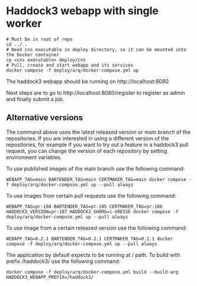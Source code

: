 # Haddock3 webapp with single worker

```shell
# Must be in root of repo
cd ../..
# Need cns executable in deploy directory, so it can be mounted into the Docker container
cp <cns executable> deploy/cns
# Pull, create and start webapp and its services
docker compose -f deploy/arq/docker-compose.yml up
```

The haddock3 webapp should be running on http://localhost:8080

Next steps are to go to http://localhost:8080/register to register as admin and finally submit a job.

## Alternative versions

The command above uses the latest released version or main branch of the repositories.
If you are interested in using a different version of the repositories, 
for example if you want to try out a feature in a haddock3 pull request, 
you can change the version of each repository by setting environment variables.

To use published images of the main branch use the following command:

```shell
WEBAPP_TAG=main BARTENDER_TAG=main CERTMAKER_TAG=main docker compose -f deploy/arq/docker-compose.yml up --pull always
```

To use images from certain pull requests use the following command:

```shell 
WEBAPP_TAG=pr-104 BARTENDER_TAG=pr-105 CERTMAKER_TAG=pr-106 HADDOCK3_VERSION=pr-107 HADDOCK3_GHORG=i-VRESSE docker compose -f deploy/arq/docker-compose.yml up --pull always
```

To use image from a certain released version use the following command:

```shell
WEBAPP_TAG=0.2.1 BARTENDER_TAG=0.2.1 CERTMAKER_TAG=0.2.1 docker compose -f deploy/arq/docker-compose.yml up --pull always
```

The application by default expects to be running at / path.
To build with prefix /haddock3/ use the following command:

```shell
docker compose -f deploy/arq/docker-compose.yml build --build-arg HADDOCK3_WEBAPP_PREFIX=/haddock3/
```
